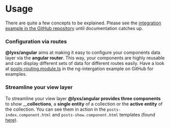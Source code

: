 # Usage

There are quite a few concepts to be explained. Please see the [integration example in the GitHub repository](https://github.com/bitflut/lyxs/tree/master/apps/ng-integration) until documentation catches up.

### Configuration via routes

**@lyxs/angular** aims at making it easy to configure your components data layer via the **angular router**. This way, your components are highly reusable and can display different sets of data for different routes easily. Have a look at [posts-routing.module.ts](https://github.com/bitflut/lyxs/blob/master/apps/ng-integration/src/app/posts/posts-routing.module.ts) in the ng-intergation example on GitHub for examples.

### Streamline your view layer

To streamline your view layer **@lyxs/angular provides three components** to show __**collections**, a **single entity** of a collection or the **active entity** of the collection. You can see them in action in the `posts-index.component.html` and `posts-show.component.html` templates \(found [here](https://github.com/bitflut/lyxs/blob/master/apps/ng-integration/src/app/posts/posts-index)\).

